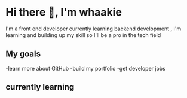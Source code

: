 # Hi there 👋, I'm whaakie 
I'm a front end developer currently learning backend development , I'm learning and building up my skill so I'll be a pro in the tech field 
## My goals
-learn more about GitHub 
-build my portfolio 
-get developer jobs
## currently learning 

